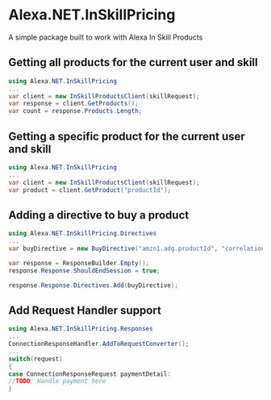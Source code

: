 # Alexa.NET.InSkillPricing
A simple package built to work with Alexa In Skill Products

## Getting all products for the current user and skill

```csharp
using Alexa.NET.InSkillPricing
...
var client = new InSkillProductsClient(skillRequest);
var response = client.GetProducts();
var count = response.Products.Length;
```

## Getting a specific product for the current user and skill

```csharp
using Alexa.NET.InSkillPricing
...
var client = new InSkillProductsClient(skillRequest);
var product = client.GetProduct("productId");
```

## Adding a directive to buy a product

```csharp
using Alexa.NET.InSkillPricing.Directives
...
var buyDirective = new BuyDirective("amzn1.adg.productId", "correlationToken");

var response = ResponseBuilder.Empty();
response.Response.ShouldEndSession = true;

response.Response.Directives.Add(buyDirective);
```

## Add Request Handler support
```csharp
using Alexa.NET.InSkillPricing.Responses
...
ConnectionResponseHandler.AddToRequestConverter();
...
switch(request)
{
case ConnectionResponseRequest paymentDetail:
//TODO: Handle payment here
}
```
